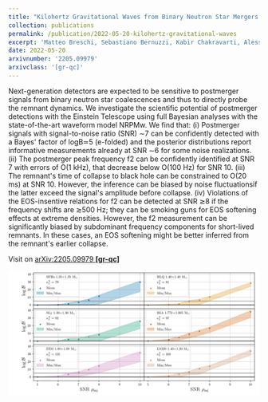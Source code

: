 ```yaml
---
title: "Kilohertz Gravitational Waves from Binary Neutron Star Mergers: Inference of Postmerger Signals with the Einstein Telescope"
collection: publications
permalink: /publication/2022-05-20-kilohertz-gravitational-waves
excerpt: 'Matteo Breschi, Sebastiano Bernuzzi, Kabir Chakravarti, Alessandro Camilletti, Aviral Prakash, Albino Perego'
date: 2022-05-20
arxivnumber: '2205.09979'
arxivclass: '[gr-qc]'
---
```


Next-generation detectors are expected to be sensitive to postmerger signals from binary neutron star coalescences and thus to directly probe the remnant dynamics. We investigate the scientific potential of postmerger detections with the Einstein Telescope using full Bayesian analyses with the state-of-the-art waveform model NRPMw. We find that: (i) Postmerger signals with signal-to-noise ratio (SNR) ∼7 can be confidently detected with a Bayes' factor of logB≃5 (e-folded) and the posterior distributions report informative measurements already at SNR ∼6 for some noise realizations. (ii) The postmerger peak frequency f2 can be confidently identified at SNR 7 with errors of O(1 kHz), that decrease below O(100 Hz) for SNR 10. (iii) The remnant's time of collapse to black hole can be constrained to O(20 ms) at SNR 10. However, the inference can be biased by noise fluctuationsif the latter exceed the signal's amplitude before collapse. (iv) Violations of the EOS-insentive relations for f2 can be detected at SNR ≳8 if the frequency shifts are ≳500 Hz; they can be smoking guns for EOS softening effects at extreme densities. However, the f2 measurement can be significantly biased by subdominant frequency components for short-lived remnants. In these cases, an EOS softening might be better inferred from the remnant's earlier collapse.

Visit on [arXiv:2205.09979 **[gr-qc]**](https://arxiv.org/abs/2205.09979)

![Figure](/images/publications/2022-05-20-kilohertz-gravitational-waves.png)
